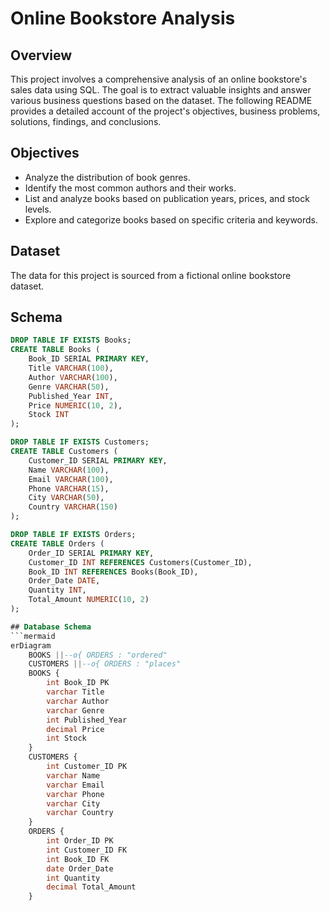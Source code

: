 # Online Bookstore Analysis

## Overview
This project involves a comprehensive analysis of an online bookstore's sales data using SQL. The goal is to extract valuable insights and answer various business questions based on the dataset. The following README provides a detailed account of the project's objectives, business problems, solutions, findings, and conclusions.

## Objectives
- Analyze the distribution of book genres.
- Identify the most common authors and their works.
- List and analyze books based on publication years, prices, and stock levels.
- Explore and categorize books based on specific criteria and keywords.

## Dataset
The data for this project is sourced from a fictional online bookstore dataset.

## Schema
```sql
DROP TABLE IF EXISTS Books;
CREATE TABLE Books (
    Book_ID SERIAL PRIMARY KEY,
    Title VARCHAR(100),
    Author VARCHAR(100),
    Genre VARCHAR(50),
    Published_Year INT,
    Price NUMERIC(10, 2),
    Stock INT
);

DROP TABLE IF EXISTS Customers;
CREATE TABLE Customers (
    Customer_ID SERIAL PRIMARY KEY,
    Name VARCHAR(100),
    Email VARCHAR(100),
    Phone VARCHAR(15),
    City VARCHAR(50),
    Country VARCHAR(150)
);

DROP TABLE IF EXISTS Orders;
CREATE TABLE Orders (
    Order_ID SERIAL PRIMARY KEY,
    Customer_ID INT REFERENCES Customers(Customer_ID),
    Book_ID INT REFERENCES Books(Book_ID),
    Order_Date DATE,
    Quantity INT,
    Total_Amount NUMERIC(10, 2)
);

## Database Schema
```mermaid
erDiagram
    BOOKS ||--o{ ORDERS : "ordered"
    CUSTOMERS ||--o{ ORDERS : "places"
    BOOKS {
        int Book_ID PK
        varchar Title
        varchar Author
        varchar Genre
        int Published_Year
        decimal Price
        int Stock
    }
    CUSTOMERS {
        int Customer_ID PK
        varchar Name
        varchar Email
        varchar Phone
        varchar City
        varchar Country
    }
    ORDERS {
        int Order_ID PK
        int Customer_ID FK
        int Book_ID FK
        date Order_Date
        int Quantity
        decimal Total_Amount
    }
